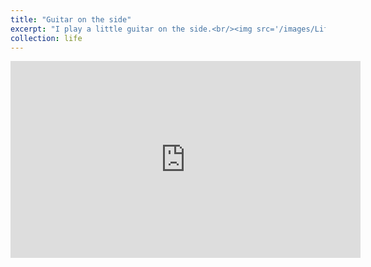 ```yaml
---
title: "Guitar on the side"
excerpt: "I play a little guitar on the side.<br/><img src='/images/Life/GT.jpg'>"
collection: life
---
```


<iframe width="560" height="315" src="https://www.youtube.com/embed/7E9Abah3mgQ?si=fnS1Qs3tbCsrUays" title="YouTube video player" frameborder="0" allow="accelerometer; autoplay; clipboard-write; encrypted-media; gyroscope; picture-in-picture; web-share" allowfullscreen></iframe>